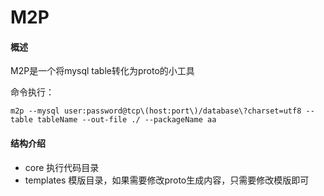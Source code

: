 # M2P

#### 概述

M2P是一个将mysql table转化为proto的小工具

命令执行：

	m2p --mysql user:password@tcp\(host:port\)/database\?charset=utf8 --table tableName --out-file ./ --packageName aa

#### 结构介绍

- core 执行代码目录
- templates 模版目录，如果需要修改proto生成内容，只需要修改模版即可